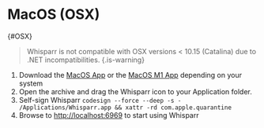 # MacOS (OSX)

{#OSX}

> Whisparr is not compatible with OSX versions < 10.15 (Catalina) due to .NET incompatibilities.
{.is-warning}

1. Download the [MacOS App](https://whisparr.servarr.com/v1/update/nightly/updatefile?os=osx&runtime=netcore&arch=x64&installer=true) or  the [MacOS M1 App](https://whisparr.servarr.com/v1/update/nightly/updatefile?os=osx&runtime=netcore&arch=arm64&installer=true) depending on your system
1. Open the archive and drag the Whisparr icon to your Application folder.
1. Self-sign Whisparr `codesign --force --deep -s - /Applications/Whisparr.app && xattr -rd com.apple.quarantine`
1. Browse to <http://localhost:6969> to start using Whisparr
